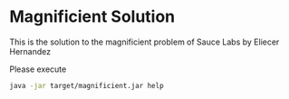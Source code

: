 Magnificient Solution
===========================================
This is the solution to the magnificient problem of Sauce Labs by Eliecer Hernandez

Please execute

```bash
java -jar target/magnificient.jar help

```
